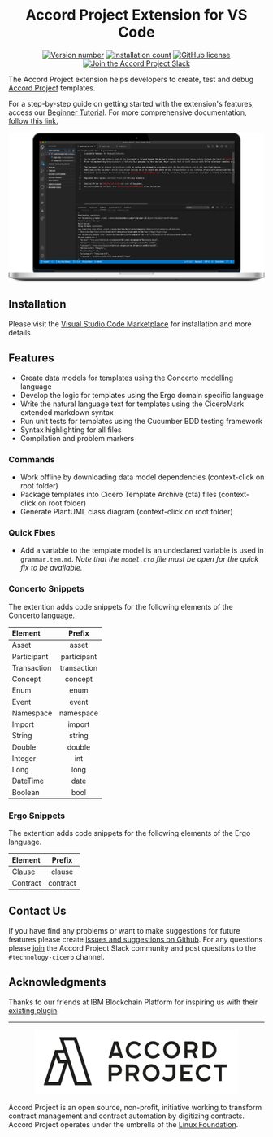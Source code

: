 <h1 align="center">
  Accord Project Extension for VS Code
</h1>

<p align="center">
  <a href="https://marketplace.visualstudio.com/items?itemName=accordproject.cicero-vscode-extension"><img src="https://vsmarketplacebadge.apphb.com/version/accordproject.cicero-vscode-extension.svg" alt="Version number"></a>
  <a href="https://marketplace.visualstudio.com/items?itemName=accordproject.cicero-vscode-extension"><img src="https://vsmarketplacebadge.apphb.com/installs/accordproject.cicero-vscode-extension.svg" alt="Installation count"></a> <a href="https://github.com/accordproject/cicero-vscode-extension/blob/master/LICENSE"><img src="https://img.shields.io/github/license/accordproject/cicero-vscode-extension" alt="GitHub license"></a>
  <a href="https://accord-project-slack-signup.herokuapp.com/">
    <img src="https://img.shields.io/badge/Accord%20Project-Join%20Slack-blue" alt="Join the Accord Project Slack" />
  </a>
</p>

The Accord Project extension helps developers to create, test and debug [Accord Project](https://accordproject.org) templates.

For a step-by-step guide on getting started with the extension's features, access our [Beginner Tutorial](https://docs.accordproject.org). For more comprehensive documentation, [follow this link.](https://docs.accordproject.org)

![Accord Project Extension Homepage](assets/VSCodeImage.png)

## Installation

Please visit the [Visual Studio Code Marketplace](https://marketplace.visualstudio.com/items?itemName=accordproject.cicero-vscode-extension) for installation and more details.

## Features

- Create data models for templates using the Concerto modelling language
- Develop the logic for templates using the Ergo domain specific language
- Write the natural language text for templates using the CiceroMark extended markdown syntax
- Run unit tests for templates using the Cucumber BDD testing framework
- Syntax highlighting for all files
- Compilation and problem markers

### Commands

- Work offline by downloading data model dependencies (context-click on root folder)
- Package templates into Cicero Template Archive (cta) files (context-click on root folder)
- Generate PlantUML class diagram (context-click on root folder)

### Quick Fixes

- Add a variable to the template model is an undeclared variable is used in `grammar.tem.md`. _Note that the `model.cto` file must be open for the quick fix to be available._

### Concerto Snippets

The extention adds code snippets for the following elements of the Concerto language.

| Element     |   Prefix    |
| :---------- | :---------: |
| Asset       |    asset    |
| Participant | participant |
| Transaction | transaction |
| Concept     |   concept   |
| Enum        |    enum     |
| Event       |    event    |
| Namespace   |   namespace |
| Import      |    import   |
| String      |    string   |
| Double      |    double   |
| Integer     |    int      |
| Long        |    long     |
| DateTime    |    date     |
| Boolean     |    bool     |

### Ergo Snippets

The extention adds code snippets for the following elements of the Ergo language.

| Element     |   Prefix    |
| :---------- | :---------: |
| Clause      |   clause    |
| Contract    | contract    |

## Contact Us
If you have find any problems or want to make suggestions for future features please create [issues and suggestions on Github](https://github.com/accordproject/cicero-vscode-extension/issues). For any questions please [join](https://accord-project-slack-signup.herokuapp.com/) the Accord Project Slack community and post questions to the `#technology-cicero` channel.

## Acknowledgments

Thanks to our friends at IBM Blockchain Platform for inspiring us with their [existing plugin](https://github.com/IBM-Blockchain/blockchain-vscode-extension/).

---

<p align="center">
  <a href="https://www.accordproject.org/">
    <img src="assets/APLogo.png" alt="Accord Project Logo" width="400" />
  </a>
</p>

Accord Project is an open source, non-profit, initiative working to transform contract management and contract automation by digitizing contracts. Accord Project operates under the umbrella of the [Linux Foundation](https://linuxfoundation.org).
